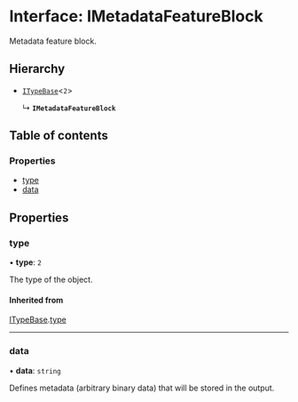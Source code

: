 # Interface: IMetadataFeatureBlock

Metadata feature block.

## Hierarchy

- [`ITypeBase`](ITypeBase.md)<``2``\>

  ↳ **`IMetadataFeatureBlock`**

## Table of contents

### Properties

- [type](IMetadataFeatureBlock.md#type)
- [data](IMetadataFeatureBlock.md#data)

## Properties

### type

• **type**: ``2``

The type of the object.

#### Inherited from

[ITypeBase](ITypeBase.md).[type](ITypeBase.md#type)

___

### data

• **data**: `string`

Defines metadata (arbitrary binary data) that will be stored in the output.
